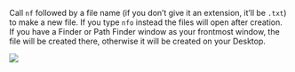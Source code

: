 Call `nf` followed by a file name (if you don’t give it an extension, it’ll be `.txt`) to make a new file. If you type `nfo` instead the files will open after creation. If you have a Finder or Path Finder window as your frontmost window, the file will be created there, otherwise it will be created on your Desktop.

![](https://i.imgur.com/PiY4Pqa.png)
